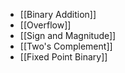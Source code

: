 - [[Binary Addition]]
- [[Overflow]]
- [[Sign and Magnitude]]
- [[Two's Complement]]
- [[Fixed Point Binary]]